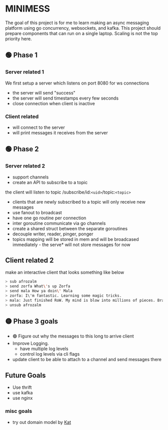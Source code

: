 # MINIMESS

The goal of this project is for me to learn making an async messaging platform using go concurrency, websockets, and kafka. This project should prepare components that can run on a single laptop. Scaling is not the top priority here.

## 🟢 Phase 1

### Server related 1

We first setup a server which listens on port 8080 for ws connections

* the server will send "success"
* the server will send timestamps every few seconds
* close connection when client is inactive

### Client related

* will connect to the server
* will print messages it receives from the server

## 🟢 Phase 2

### Server related 2

* support channels
* create an API to subscribe to a topic

the client will listen to topic
/subscribe/id:`<uid>`/topic:`<topic>`

* clients that are newly subscribed to a topic will only receive new messages
* use fanout to broadcast
* have one go routine per connection
* inter goroutine communicate via go channels
* create a shared struct between the separate goroutines
* decouple writer, reader, pinger, ponger
* topics mapping will be stored in mem and will be broadcased immediately - the serve* will not store messages for now

## Client related 2

make an interactive client that looks something like below

```bash
> sub afrozalm
> send zorfa What\'s up Zorfa
> send mala How ya doin\' Mala
> zorfa: I\'m fantastic. Learning some magic tricks.
> mala: Just finished RoW. My mind is blow into millions of pieces. BrandoSando is legend
> unsub afrozalm
```

## 🟡 Phase 3 goals

* 🟢 Figure out why the messages to this long to arrive client
* Improve Logging.
  * have multiple log levels
  * control log levels via cli flags
* update client to be able to attach to a channel and send messages there

## Future Goals

* Use thrift
* use kafka
* use nginx

### misc goals

* try out domain model by [Kat](https://github.com/katzien/go-structure-examples)
